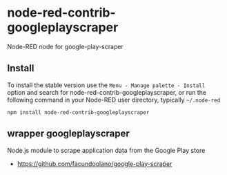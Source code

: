node-red-contrib-googleplayscraper
================

Node-RED node for google-play-scraper



## Install

To install the stable version use the `Menu - Manage palette - Install`
option and search for node-red-contrib-googleplayscraper, or run the following
command in your Node-RED user directory, typically `~/.node-red`

    npm install node-red-contrib-googleplayscraper

## wrapper googleplayscraper
Node.js module to scrape application data from the Google Play store
- https://github.com/facundoolano/google-play-scraper


